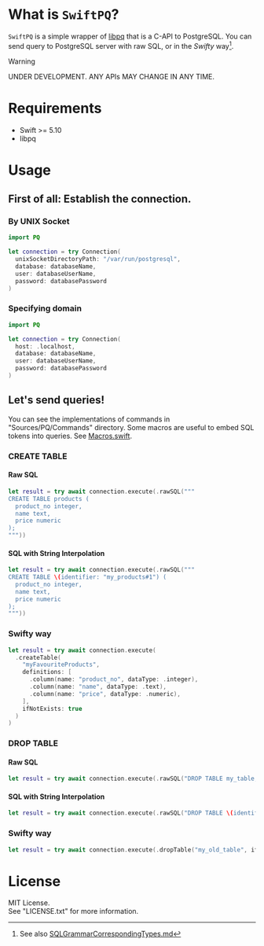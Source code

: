 # What is `SwiftPQ`?

`SwiftPQ` is a simple wrapper of [libpq](https://www.postgresql.org/docs/current/libpq.html) that is a C-API to PostgreSQL.
You can send query to PostgreSQL server with raw SQL, or in the *Swifty* way[^1].

[^1]: See also [SQLGrammarCorrespondingTypes.md](./SQLGrammarCorrespondingTypes.md)

> [!WARNING]  
>
> UNDER DEVELOPMENT. ANY APIs MAY CHANGE IN ANY TIME.

# Requirements

* Swift >= 5.10
* libpq

# Usage

## First of all: Establish the connection.

### By UNIX Socket

```Swift
import PQ

let connection = try Connection(
  unixSocketDirectoryPath: "/var/run/postgresql",
  database: databaseName,
  user: databaseUserName,
  password: databasePassword
)
```

### Specifying domain

```Swift
import PQ

let connection = try Connection(
  host: .localhost,
  database: databaseName,
  user: databaseUserName,
  password: databasePassword
)
```


## Let's send queries!

You can see the implementations of commands in "Sources/PQ/Commands" directory.
Some macros are useful to embed SQL tokens into queries. See [Macros.swift](Sources/SQLGrammar/Macros.swift). 

### CREATE TABLE

#### Raw SQL

```Swift
let result = try await connection.execute(.rawSQL("""
CREATE TABLE products (
  product_no integer,
  name text,
  price numeric
);
"""))
```

#### SQL with String Interpolation

```Swift
let result = try await connection.execute(.rawSQL("""
CREATE TABLE \(identifier: "my_products#1") (
  product_no integer,
  name text,
  price numeric
);
"""))
```

### Swifty way

```Swift
let result = try await connection.execute(
  .createTable(
    "myFavouriteProducts",
    definitions: [
      .column(name: "product_no", dataType: .integer),
      .column(name: "name", dataType: .text),
      .column(name: "price", dataType: .numeric),
    ],
    ifNotExists: true
  )
)
```

### DROP TABLE

#### Raw SQL

```Swift
let result = try await connection.execute(.rawSQL("DROP TABLE my_table;"))
```

#### SQL with String Interpolation

```Swift
let result = try await connection.execute(.rawSQL("DROP TABLE \(identifier: "my_table#1");"))
```

### Swifty way

```Swift
let result = try await connection.execute(.dropTable("my_old_table", ifExists: true))
```


# License

MIT License.  
See "LICENSE.txt" for more information.
